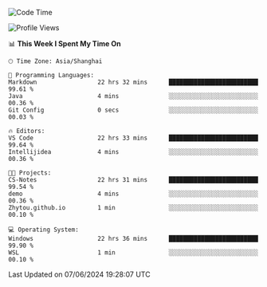 <!--START_SECTION:waka-->
![Code Time](http://img.shields.io/badge/Code%20Time-1%2C755%20hrs%2044%20mins-blue)

![Profile Views](http://img.shields.io/badge/Profile%20Views-3-blue)

📊 **This Week I Spent My Time On** 

```text
🕑︎ Time Zone: Asia/Shanghai

💬 Programming Languages: 
Markdown                 22 hrs 32 mins      █████████████████████████   99.61 % 
Java                     4 mins              ░░░░░░░░░░░░░░░░░░░░░░░░░   00.36 % 
Git Config               0 secs              ░░░░░░░░░░░░░░░░░░░░░░░░░   00.03 % 

🔥 Editors: 
VS Code                  22 hrs 33 mins      █████████████████████████   99.64 % 
Intellijidea             4 mins              ░░░░░░░░░░░░░░░░░░░░░░░░░   00.36 % 

🐱‍💻 Projects: 
CS-Notes                 22 hrs 31 mins      █████████████████████████   99.54 % 
demo                     4 mins              ░░░░░░░░░░░░░░░░░░░░░░░░░   00.36 % 
Zhytou.github.io         1 min               ░░░░░░░░░░░░░░░░░░░░░░░░░   00.10 % 

💻 Operating System: 
Windows                  22 hrs 36 mins      █████████████████████████   99.90 % 
WSL                      1 min               ░░░░░░░░░░░░░░░░░░░░░░░░░   00.10 % 
```


 Last Updated on 07/06/2024 19:28:07 UTC
<!--END_SECTION:waka-->